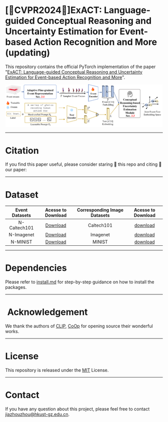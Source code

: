 # [🌟CVPR2024🌟]ExACT: Language-guided Conceptual Reasoning and Uncertainty Estimation for Event-based Action Recognition and More (updating)

This repository contains the official PyTorch implementation of the paper "[ExACT: Language-guided Conceptual Reasoning and Uncertainty Estimation for Event-based Action Recognition and More](https://vlislab22.github.io/ExACT/)".
<div align="center">
<img src="image/Framework.png" width="1300px">
</div>

---
# Citation
If you find this paper useful, please consider staring 🌟 this repo and citing 📑 our paper:

---
# Dataset
<div align=center>

| Event Datasets |                                        Acesse to Download                                        | Corresponding Image Datasets | Acesse to Download |
|:--------------:|:------------------------------------------------------------------------------------------------:|:----------------------------:|:------------------:|
|  N-Caltech101  |       [Download](https://drive.google.com/drive/folders/1sY91hL_iHnmfRXSTc058bfZ0GQcEC6St)       |          Caltech101          |    [download](https://data.caltech.edu/records/mzrjq-6wc02)    |
|   N-Imagenet   | [Download](https://docs.google.com/document/d/1x0Vqe_5tVAJtYLYSZLwN6oNMExyUjIh-a30oLOKV2rE/edit) |           Imagenet           | [download](https://image-net.org/download.php)|
|    N-MINIST    | [Download](https://www.garrickorchard.com/datasets/n-mnist) |            MINIST            | [download](https://link.zhihu.com/?target=http%3A//yann.lecun.com/exdb/mnist/)|
</div>

---
# Dependencies
Please refer to [install.md](./docs/install.md) for step-by-step guidance on how to install the packages.

---
# ️ ️Acknowledgement
We thank the authors of [CLIP](https://github.com/openai/CLIP), [CoOp](https://github.com/KaiyangZhou/Dassl.pytorch) for opening source their wonderful works.

---
# License
This repository is released under the [MIT](./LICENSE) License.

---
# Contact
If you have any question about this project, please feel free to contact jiazhouzhou@hkust-gz.edu.cn.
